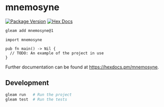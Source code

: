 # mnemosyne

[![Package Version](https://img.shields.io/hexpm/v/mnemosyne)](https://hex.pm/packages/mnemosyne)
[![Hex Docs](https://img.shields.io/badge/hex-docs-ffaff3)](https://hexdocs.pm/mnemosyne/)

```sh
gleam add mnemosyne@1
```
```gleam
import mnemosyne

pub fn main() -> Nil {
  // TODO: An example of the project in use
}
```

Further documentation can be found at <https://hexdocs.pm/mnemosyne>.

## Development

```sh
gleam run   # Run the project
gleam test  # Run the tests
```
